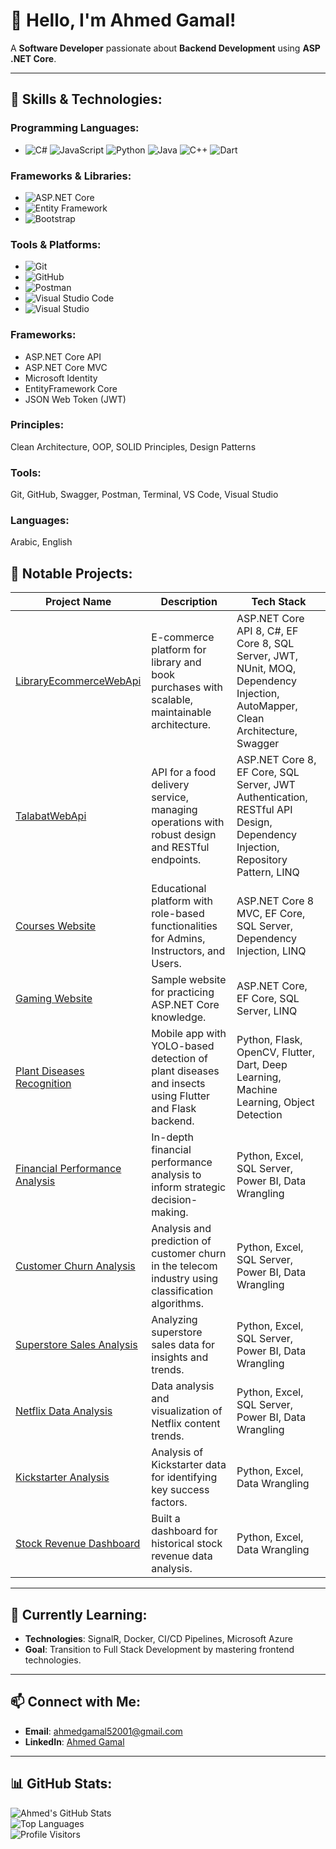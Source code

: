 # 👋 Hello, I'm Ahmed Gamal!

A **Software Developer** passionate about **Backend Development** using **ASP .NET Core**.

---

## 🌟 Skills & Technologies:

### Programming Languages:
- ![C#](https://img.shields.io/badge/-C%23-239120?style=flat&logo=c-sharp&logoColor=white)  ![JavaScript](https://img.shields.io/badge/-JavaScript-F7DF1E?style=flat&logo=javascript&logoColor=black)  ![Python](https://img.shields.io/badge/-Python-3776AB?style=flat&logo=python&logoColor=white)  ![Java](https://img.shields.io/badge/-Java-007396?style=flat&logo=java&logoColor=white)   ![C++](https://img.shields.io/badge/-C%2B%2B-00599C?style=flat&logo=c%2B%2B&logoColor=white)  ![Dart](https://img.shields.io/badge/-Dart-0175C2?style=flat&logo=dart&logoColor=white)  

### Frameworks & Libraries:
- ![ASP.NET Core](https://img.shields.io/badge/-ASP.NET_Core-512BD4?style=flat&logo=dotnet&logoColor=white)  
- ![Entity Framework](https://img.shields.io/badge/-Entity_Framework-512BD4?style=flat&logo=dotnet&logoColor=white)  
- ![Bootstrap](https://img.shields.io/badge/-Bootstrap-7952B3?style=flat&logo=bootstrap&logoColor=white)  

### Tools & Platforms:
- ![Git](https://img.shields.io/badge/-Git-F05032?style=flat&logo=git&logoColor=white)  
- ![GitHub](https://img.shields.io/badge/-GitHub-181717?style=flat&logo=github&logoColor=white)  
- ![Postman](https://img.shields.io/badge/-Postman-FF6C37?style=flat&logo=postman&logoColor=white)  
- ![Visual Studio Code](https://img.shields.io/badge/-VS_Code-007ACC?style=flat&logo=visual-studio-code&logoColor=white)  
- ![Visual Studio](https://img.shields.io/badge/-Visual_Studio-5C2D91?style=flat&logo=visual-studio&logoColor=white)  

### Frameworks:
- ASP.NET Core API
- ASP.NET Core MVC
- Microsoft Identity
- EntityFramework Core
- JSON Web Token (JWT)

### Principles:
Clean Architecture, OOP, SOLID Principles, Design Patterns

### Tools:
Git, GitHub, Swagger, Postman, Terminal, VS Code, Visual Studio

### Languages:
Arabic, English

## 📂 Notable Projects:

| **Project Name**  | **Description**                                                                                                                                  | **Tech Stack**                                                                                                                                                                  |
|--------------------|--------------------------------------------------------------------------------------------------------------------------------------------------|-------------------------------------------------------------------------------------------------------------------------------------------------------------------------------|
| [LibraryEcommerceWebApi](https://github.com/ahmedgamal23/LibraryEcommerceWebApi)   | E-commerce platform for library and book purchases with scalable, maintainable architecture.                                                | ASP.NET Core API 8, C#, EF Core 8, SQL Server, JWT, NUnit, MOQ, Dependency Injection, AutoMapper, Clean Architecture, Swagger                                               |
| [TalabatWebApi](https://github.com/ahmedgamal23/TalabatWebAspDotNetCoreApi)       | API for a food delivery service, managing operations with robust design and RESTful endpoints.                                              | ASP.NET Core 8, EF Core, SQL Server, JWT Authentication, RESTful API Design, Dependency Injection, Repository Pattern, LINQ                                                 |
| [Courses Website](https://github.com/ahmedgamal23/Courses-Website-Asp-.Net-Core-Mvc) | Educational platform with role-based functionalities for Admins, Instructors, and Users.                                                    | ASP.NET Core 8 MVC, EF Core, SQL Server, Dependency Injection, LINQ                                                                                                          |
| [Gaming Website](https://github.com/ahmedgamal23/Gaming-Website-Project-ASP.Net) | Sample website for practicing ASP.NET Core knowledge.                                                                                      | ASP.NET Core, EF Core, SQL Server, LINQ                                                                                                                                      |
| [Plant Diseases Recognition](https://github.com/ahmedgamal23/Plant-Diseases-Infection-Recognition) | Mobile app with YOLO-based detection of plant diseases and insects using Flutter and Flask backend.                                          | Python, Flask, OpenCV, Flutter, Dart, Deep Learning, Machine Learning, Object Detection                                                                                     |
| [Financial Performance Analysis](https://github.com/ahmedgamal23/Financial-Performance-Analysis-Project) | In-depth financial performance analysis to inform strategic decision-making.                                                                | Python, Excel, SQL Server, Power BI, Data Wrangling                                                                                                                          |
| [Customer Churn Analysis](https://github.com/ahmedgamal23/Customer-Churn-Analysis-project) | Analysis and prediction of customer churn in the telecom industry using classification algorithms.                                          | Python, Excel, SQL Server, Power BI, Data Wrangling                                                                                                                          |
| [Superstore Sales Analysis](https://github.com/ahmedgamal23/Superstore-sales-data-analysis-project) | Analyzing superstore sales data for insights and trends.                                                                                   | Python, Excel, SQL Server, Power BI, Data Wrangling                                                                                                                          |
| [Netflix Data Analysis](https://github.com/ahmedgamal23/Netflix-Data-Analysis-and-Visualization-project) | Data analysis and visualization of Netflix content trends.                                                                                 | Python, Excel, SQL Server, Power BI, Data Wrangling                                                                                                                          |
| [Kickstarter Analysis](https://github.com/ahmedgamal23/Kickstarter-data-analysis-project) | Analysis of Kickstarter data for identifying key success factors.                                                                          | Python, Excel, Data Wrangling                                                                                                                                               |
| [Stock Revenue Dashboard](https://github.com/ahmedgamal23/Analyzing-Historical-Stock-Revenue-Data-and-Building-a-Dashboard) | Built a dashboard for historical stock revenue data analysis.                                                                              | Python, Excel, Data Wrangling                                                                                                                                               |

---

## 🌱 Currently Learning:

- **Technologies**: SignalR, Docker, CI/CD Pipelines, Microsoft Azure  
- **Goal**: Transition to Full Stack Development by mastering frontend technologies.

---

## 📫 Connect with Me:

- **Email**: [ahmedgamal52001@gmail.com](mailto:ahmedgamal52001@gmail.com)  
- **LinkedIn**: [Ahmed Gamal](https://www.linkedin.com/in/ahmed-gamal-667a061a3/)

---

## 📊 GitHub Stats:

![Ahmed's GitHub Stats](https://github-readme-stats.vercel.app/api?username=ahmedgamal23&show_icons=true&theme=radical)  
![Top Languages](https://github-readme-stats.vercel.app/api/top-langs/?username=ahmedgamal23&layout=compact)  
![Profile Visitors](https://komarev.com/ghpvc/?username=ahmedgamal23)
